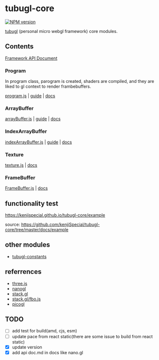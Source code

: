 # tubugl-core
[![NPM version][npm-image]][npm-url] 

[tubugl](https://github.com/kenjiSpecial/tubugl) (personal micro webgl framework) core modules.

## Contents
[Framework API Document](https://kenjispecial.github.io/tubugl-core/api/)

### Program
In program class, parogram is created, shaders are compiled, and they are liked to gl context to render frambebuffers.

[program.js](https://github.com/kenjiSpecial/tubugl-core/blob/master/src/program.js) | [guide](https://kenjispecial.github.io/tubugl-core/guide/program) | [docs](https://kenjispecial.github.io/tubugl-core/api/Program.html)

###  ArrayBuffer

[arrayBuffer.js](https://github.com/kenjiSpecial/tubugl-core/blob/master/src/arrayBuffer.js) | [guide](https://kenjispecial.github.io/tubugl-core/guide/buffer) | [docs](https://kenjispecial.github.io/tubugl-core/api/ArrayBuffer.html)

### IndexArrayBuffer

[indexArrayBuffer.js](https://github.com/kenjiSpecial/tubugl-core/blob/master/src/indexArrayBuffer.js) | [guide](https://kenjispecial.github.io/tubugl-core/guide/buffer) | [docs](https://kenjispecial.github.io/tubugl-core/api/FrameBuffer.html)

### Texture

[texture.js](https://github.com/kenjiSpecial/tubugl-core/blob/master/src/texture.js) | [docs](https://kenjispecial.github.io/tubugl-core/api/Texture.html)

### FrameBuffer

[FrameBuffer.js](https://github.com/kenjiSpecial/tubugl-core/blob/master/src/frameBuffer.js) | [docs](https://kenjispecial.github.io/tubugl-core/api/FrameBuffer.html)


 
## functionality test

https://kenjispecial.github.io/tubugl-core/example

source: https://github.com/kenjiSpecial/tubugl-core/tree/master/docs/example

## other modules

- [tubugl-constants](https://github.com/kenjiSpecial/tubugl-constants)


## referrences

- [three.js](https://github.com/mrdoob/three.js/)
- [nanogl](https://github.com/plepers/nanogl/)
- [stack.gl](http://stack.gl/)
- [stack.gl/fbo.js](https://github.com/stackgl/gl-fbo/blob/master/fbo.js)
- [picogl](https://tsherif.github.io/picogl.js/)

[npm-image]: https://img.shields.io/npm/v/tubugl-core.svg?style=flat-square
[npm-url]: https://www.npmjs.com/package/tubugl-core 


## TODO

- [ ] add test for build(amd, cjs, esm)
- [ ] update pace from react static(there are some issue to build from react static) 
- [x] update version
- [x] add api doc.md in docs like nano.gl
